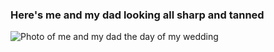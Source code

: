 ### Here's me and my dad looking all sharp and tanned

![Photo of me and my dad the day of my wedding](assets/foto-matri-con-pap%C3%A1.jpg "This is me and my father")
